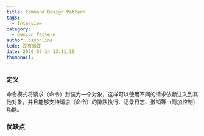 ```yaml
---
title: Command Design Pattern
tags:
  - Interview
category:
  - Design Pattern
author: bsyonline
lede: 没有摘要
date: 2020-03-14 13:11:19
thumbnail:
---
```




### 定义

命令模式将请求（命令）封装为一个对象，这样可以使用不同的请求依赖注入到其他对象，并且能够支持请求（命令）的排队执行、记录日志、撤销等（附加控制）功能。

### 优缺点



